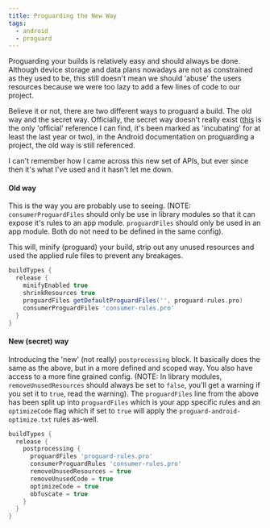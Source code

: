 ```yaml
---
title: Proguarding the New Way
tags:
  - android
  - proguard
---
```


Proguarding your builds is relatively easy and should always be done. Although device storage and data plans nowadays are not as constrained as they used to be, this still doesn't mean we should 'abuse' the users resources because we were too lazy to add a few lines of code to our project.

Believe it or not, there are two different ways to proguard a build. The old way and the secret way. Officially, the secret way doesn't really exist ([this](https://google.github.io/android-gradle-dsl/current/com.android.build.gradle.internal.dsl.BuildType.html#com.android.build.gradle.internal.dsl.BuildType:postprocessing) is the only 'official' reference I can find, it's been marked as 'incubating' for at least the last year or two), in the Android documentation on proguarding a project, the old way is still referenced.

I can't remember how I came across this new set of APIs, but ever since then it's what I've used and it hasn't let me down.


#### Old way
This is the way you are probably use to seeing. (NOTE: `consumerProguardFiles` should only be use in library modules so that it can expose it's rules to an app module. `proguardFiles` should only be used in an app module. Both do not need to be defined in the same config).

This will, minify (proguard) your build, strip out any unused resources and used the applied rule files to prevent any breakages.
```groovy
buildTypes {
  release {
    minifyEnabled true
    shrinkResources true
    proguardFiles getDefaultProguardFiles('', proguard-rules.pro)
    consumerProguardFiles 'consumer-rules.pro'
  }
}
```


#### New (secret) way
Introducing the 'new' (not really) `postprocessing` block. It basically does the same as the above, but in a more defined and scoped way. You also have access to a more fine grained config. (NOTE: In library modules, `removeUnusedResources` should always be set to `false`, you'll get a warning if you set it to `true`, read the warning). The `proguardFiles` line from the above has been split up into `proguardFiles` which is your app specific rules and an `optimizeCode` flag which if set to `true` will apply the `proguard-android-optimize.txt` rules as-well.
```groovy
buildTypes {
  release {
    postprocessing {
      proguardFiles 'proguard-rules.pro'
      consumerProguardRules 'consumer-rules.pro'
      removeUnusedResources = true
      removeUnusedCode = true
      optimizeCode = true
      obfuscate = true
    }
  }
}
```
